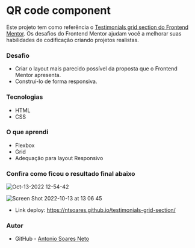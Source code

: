 # QR code component 

Este projeto tem como referência o [Testimonials grid section do Frontend Mentor](https://www.frontendmentor.io/challenges/testimonials-grid-section-Nnw6J7Un7). Os desafios do Frontend Mentor ajudam você a melhorar suas habilidades de codificação criando projetos realistas.

### Desafio

* Criar o layout mais parecido possível da proposta que o Frontend Mentor apresenta.
* Construí-lo de forma responsiva.

### Tecnologias

* HTML
* CSS

### O que aprendi

* Flexbox
* Grid
* Adequação para layout Responsivo

### Confira como ficou o resultado final abaixo

![Oct-13-2022 12-54-42](https://user-images.githubusercontent.com/86579155/195649195-4f791dda-426b-4992-8e47-ea0ece0a2593.gif)

![Screen Shot 2022-10-13 at 13 06 45](https://user-images.githubusercontent.com/86579155/195649506-cbfb2b82-761c-47a0-b836-2e090c849073.png)

* Link deploy: https://ntsoares.github.io/testimonials-grid-section/

### Autor

- GitHub - [Antonio Soares Neto](https://github.com/NtSoares)
